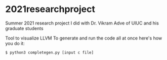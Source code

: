 # 2021researchproject
Summer 2021 research project I did with Dr. Vikram Adve of UIUC and his graduate students


Tool to visualize LLVM 
To generate and run the code all at once here's how you do it:

    $ python3 completegen.py [input c file]
